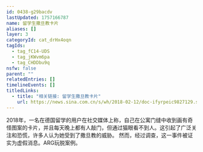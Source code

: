 ```yaml
---
id: 0438-g29bacdv
lastUpdated: 1757166787
name: 留学生撒旦教卡片
aliases: []
layer: 3
categoryId: cat_drHx4oqn
tagIds:
  - tag_fC14-UDS
  - tag_jKWvm6pa
  - tag_CHDDbu9q
nsfw: false
parent: ""
relatedEntries: []
timelineEvents: []
titledLinks:
  - title: "相关链接: 留学生撒旦教卡片"
    url: https://news.sina.com.cn/s/wh/2018-02-12/doc-ifyrpeic9827129.shtml
---
```


2018年，一名在德国留学的用户在社交媒体上称，自己在公寓门缝中收到画有奇怪图案的卡片，并且每天晚上都有人敲门，但通过猫眼看不到人。这引起了广泛关注和恐慌，许多人认为她受到了撒旦教的威胁。 然而，经过调查，这一事件被证实为虚假消息。ARG玩脱案例。